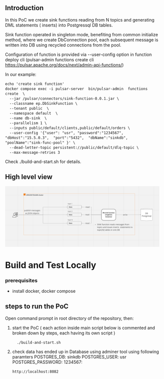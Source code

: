 ##  Introduction

In this PoC we create sink functions reading from N topics and generating DML statements ( inserts) into Postgressql DB tables. 

Sink function operated in singleton mode, benefiting from common initialize method, where we create DbConnection pool, each subsequent message is written into DB using recycled connections from the pool.

Configuration of function is provided via  --user-config option in function deploy cli (pulsar-admin functions create cli https://pulsar.apache.org/docs/next/admin-api-functions/)

In our example: 

```
echo 'create sink function' 
docker compose exec -i pulsar-server  bin/pulsar-admin  functions create  \
  --jar /pulsar/connectors/sink-function-0.0.1.jar \
  --classname ep.DbSinkFunction \
  --tenant public  \
  --namespace default  \
  --name db-sink  \
  --parallelism 1 \
  --inputs public/default/clients,public/default/orders \
  --user-config '{"user": "usr", "password":"1234567", "dbHost":"15.5.0.3",  "port":"5432",  "dbName":"sinkdb", "poolName":"sink-func-pool" }' \
  --dead-letter-topic persistent://public/default/dlq-topic \
  --max-message-retries 3 
```
Check ./build-and-start.sh for details.

## High level view
![image](./sink-function-diagram.png)


# Build and Test Locally

### prerequisites
* install docker, docker compose

## steps to run the PoC

Open command prompt in root directory of the repository, then:


1. start the PoC ( each action inside main script below is commented and broken down by steps, each having its own script )
   ```
     ./build-and-start.sh

   ```


2. check data has ended up in Database using adminer tool using following paramters 
      POSTGRES_DB: sinkdb
      POSTGRES_USER: usr
      POSTGRES_PASSWORD: 1234567:
    
    ```
    http://localhost:8082
  
    ```

